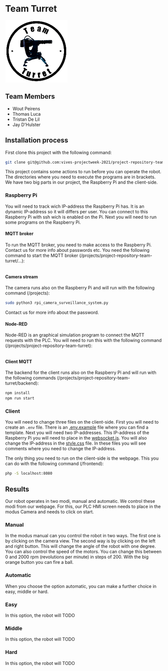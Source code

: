 # Team Turret

![Team Turret img](./img/TeamTurretWhite.png)

## Team Members

- Wout Peirens
- Thomas Luca
- Tristan De Lil
- Jay D'Hulster

## Installation process

First clone this project with the following command:

```bash
git clone git@github.com:vives-projectweek-2021/project-repository-team-turret.git
```

This project contains some actions to run before you can operate the robot. The directories where you need to execute the programs are in brackets. We have two big parts in our project, the Raspberry Pi and the client-side.

### Raspberry Pi

You will need to track wich IP-address the Raspberry Pi has. It is an dynamic IP-address so it will differs per user. You can connect to this Raspberry Pi with ssh wich is enabled on the Pi. Next you will need to run some programs on the Raspberry Pi.

#### MQTT broker

To run the MQTT broker, you need to make access to the Raspberry Pi. Contact us for more info about passwords etc.
You need the following command to start the MQTT broker (/projects/project-repository-team-turret/...):

```bash

```

#### Camera stream

The camera runs also on the Raspberry Pi and will run with the following command (/projects):

```bash
sudo python3 rpi_camera_surveillance_system.py
```

Contact us for more info about the password.

#### Node-RED

Node-RED is an graphical simulation program to connect the MQTT requests with the PLC. You will need to run this with the following command (/projects/project-repository-team-turret):

```bash

```

#### Client MQTT

The backend for the client runs also on the Raspberry Pi and will run with the following commands (/projects/project-repository-team-turret/backend):

```bash
npm install
npm run start
```

### Client

You will need to change three files on the client-side. First you will need to create an `.env` file. There is an [.env.example](/backend/.env.example) file where you can find a template. Next you will need two IP-addresses. This IP-address of the Raspberry Pi you will need to place in the [websocket.js](/frontend/src/websocket.js). You will also change the IP-address in the [style.css](/frontend/styles/style.css) file. In these files you will see comments where you need to change the IP-address.

The only thing you need to run on the client-side is the webpage. This you can do with the following command (/frontend):

```bash
php -S localhost:8080
```

## Results

Our robot operates in two modi, manual and automatic. We control these modi from our webpage. For this, our PLC HMI screen needs to place in the modus Camera and needs to click on start.

### Manual

In the modus manual can you control the robot in two ways. The first one is by clicking on the camera view. The second way is by clicking on the left and right button. This will change the angle of the robot with one degree. You can also control the speed of the motors. You can change this between 0 and 2000 rpm (revolutions per minute) in steps of 200. With the big orange button you can fire a ball.

### Automatic

When you choose the option automatic, you can make a further choice in easy, middle or hard.

### Easy

In this option, the robot will TODO

### Middle

In this option, the robot will TODO

### Hard

In this option, the robot will TODO
